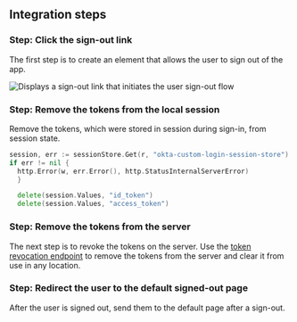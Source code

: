 ## Integration steps

### Step: Click the sign-out link

The first step is to create an element that allows the user to sign out of the app.

<div class="common-image-format">

![Displays a sign-out link that initiates the user sign-out flow](/img/oie-embedded-sdk/oie-embedded-sdk-go-use-case-simple-sign-out-link.png)

</div>

### Step: Remove the tokens from the local session

Remove the tokens, which were stored in session during sign-in, from session state.

```go
session, err := sessionStore.Get(r, "okta-custom-login-session-store")
if err != nil {
  http.Error(w, err.Error(), http.StatusInternalServerError)
  }

  delete(session.Values, "id_token")
  delete(session.Values, "access_token")

```

### Step: Remove the tokens from the server

The next step is to revoke the tokens on the server. Use the
[token revocation endpoint](/docs/guides/revoke-tokens/revokeatrt/)
to remove the tokens from the server and clear it from use in any location.

<!-- The goland SDK and sample app do not have code to revoke a token. It's a bug and a JIRA ticket
has been opened. In the meantime, a reference to manually revoke the token using the endpoints is used. -->

### Step: Redirect the user to the default signed-out page

After the user is signed out, send them to the default page after a sign-out.
